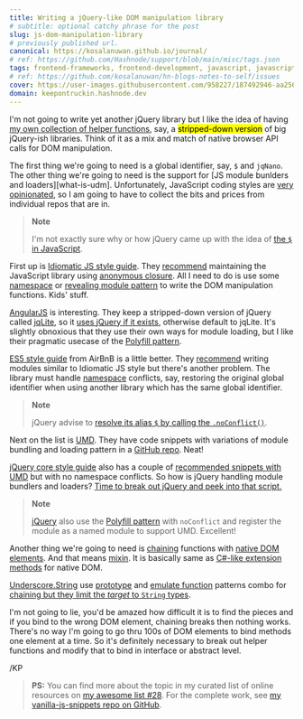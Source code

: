 ```yaml
---
title: Writing a jQuery-like DOM manipulation library
# subtitle: optional catchy phrase for the post
slug: js-dom-manipulation-library
# previously published url.
canonical: https://kosalanuwan.github.io/journal/
# ref: https://github.com/Hashnode/support/blob/main/misc/tags.json
tags: frontend-frameworks, frontend-development, javascript, javascript-library
# ref: https://github.com/kosalanuwan/hn-blogs-notes-to-self/issues
cover: https://user-images.githubusercontent.com/958227/187492946-aa256667-d053-4ce2-92be-f76c62275ae6.png?auto=compress
domain: keepontruckin.hashnode.dev
---
```


I'm not going to write yet another jQuery library but I like the idea of having [my own collection of helper functions][nano-dom-js], say, a <mark>stripped-down version</mark> of big jQuery-ish libraries. Think of it as a mix and match of native browser API calls for DOM manipulation.

[nano-dom-js]: https://github.com/kosalanuwan/vanilla-js-snippets/tree/main/helper-jquery-nano

The first thing we're going to need is a global identifier, say, `$` and `jqNano`. The other thing we're going to need is the support for [JS module bunlders and loaders][what-is-udm]. Unfortunately, JavaScript coding styles are [very opinionated][style-guides], so I am going to have to collect the bits and prices from individual repos that are in.

> **Note**
>
> I'm not exactly sure why or how jQuery came up with the idea of [the `$` in JavaScript][what-is-dollar-sign-in-js].

[what-is-dollar-sign-in-js]: https://www.quora.com/What-does-mean-in-JavaScript-2/answer/Andrew-Smith-1766
[what-is-umd]: https://dev.to/iggredible/what-the-heck-are-cjs-amd-umd-and-esm-ikm
[style-guides]: https://javascript.info/coding-style#style-guides



First up is [Idiomatic JS style guide][idiomatic-js]. They [recommend][idiomatic-js-modules] maintaining the JavaScript library using [anonymous closure][what-is-anonymous-closure]. All I need to do is use some [namespace][what-is-namespace] or [revealing module pattern][what-is-revealing-module-pattern] to write the DOM manipulation functions. Kids' stuff.

[idiomatic-js]: https://github.com/rwaldron/idiomatic.js
[idiomatic-js-modules]: https://github.com/rwaldron/idiomatic.js#practical
[what-is-anonymous-closure]: https://web.archive.org/web/20171201033208/http://benalman.com/news/2010/11/immediately-invoked-function-expression/#iife
[what-is-revealing-module-pattern]: https://vanillajstoolkit.com/boilerplates/revealing-module-pattern/



[AngularJS][angular-js] is interesting. They keep a stripped-down version of jQuery called [jqLite][jqlite-js], so it [uses jQuery if it exists][angular-js-use-jquery-if-found], otherwise default to jqLite. It's slightly obnoxious that they use their own ways for module loading, but I like their pragmatic usecase of the [Polyfill pattern][what-is-polyfill].

[angular-js]: https://github.com/angular/angular.js
[jqlite-js]: https://github.com/angular/angular.js/blob/master/src/jqLite.js#L318
[angular-js-use-jquery-if-found]: https://github.com/angular/angular.js/blob/master/src/Angular.js#L1901-L1951
[what-is-polyfill]: https://javascript.info/polyfills

[ES5 style guide][airbnb-style-guide-js] from AirBnB is a little better. They [recommend][airbnb-js-modules] writing modules similar to Idiomatic JS style but there's another problem. The library must handle [namespace][what-is-namespace] conflicts, say, restoring the original global identifier when using another library which has the same global identifier. 

> **Note**
>
> jQuery advise to [resolve its alias `$` by calling the `.noConflict()`][jquery-no-conflict].

[airbnb-style-guide-js]: https://github.com/airbnb/javascript/tree/es5-deprecated/es5
[airbnb-js-modules]: https://github.com/airbnb/javascript/tree/es5-deprecated/es5#modules
[what-is-namespace]: https://www.oreilly.com/library/view/learning-javascript-design/9781449334840/ch13s15.html
[jquery-no-conflict]: https://api.jquery.com/jQuery.noConflict/



Next on the list is [UMD][umd-js]. They have code snippets with variations of module bundling and loading pattern in a [GitHub repo][umd-js-samples]. Neat!

[umd-js]: https://dev.to/iggredible/what-the-heck-are-cjs-amd-umd-and-esm-ikm
[umd-js-samples]: https://github.com/umdjs/umd

[jQuery core style guide][jquery-core] also has a couple of [recommended snippets with UMD][jquery-modules] but with no namespace conflicts. So how is jQuery handling module bundlers and loaders? [Time to break out jQuery and peek into that script.][jquery-v1]

> **Note**
>
> [jQuery][jquery-v1] also use the [Polyfill pattern][what-is-polyfill] with `noConflict` and register the module as a named module to support UMD. Excellent!

[jquery-core]: https://contribute.jquery.org/style-guide/js/
[jquery-modules]: https://contribute.jquery.org/style-guide/js/#full-file-closures
[jquery-v1]: https://ajax.googleapis.com/ajax/libs/jquery/1.12.4/jquery.js



Another thing we're going to need is [chaining][what-is-chaining] functions with [native DOM elements][what-is-native-dom]. And that means [mixin][what-is-mixin]. It is basically same as [C#-like extension methods][what-is-extension-methods-in-csharp] for native DOM.

[what-is-chaining]: https://developer.mozilla.org/en-US/docs/Web/JavaScript/Inheritance_and_the_prototype_chain
[what-is-native-dom]: https://developer.mozilla.org/en-US/docs/Web/API/Document_Object_Model
[what-is-mixin]: https://developer.mozilla.org/en-US/docs/Glossary/Mixin
[what-is-extension-methods-in-csharp]: https://

[Underscore.String][underscore-string] use [prototype][what-is-prototype-inheritance] and [emulate function][what-is-emulate-methods] patterns combo for [chaining but they limit the *target* to `String` types][underscore-string-chaining].

[underscore-string]: https://github.com/esamattis/underscore.string
[what-is-prototype-inheritance]: https://github.com/getify/You-Dont-Know-JS/blob/1st-ed/this%20%26%20object%20prototypes/ch5.md
[what-is-emulate-methods]: https://developer.mozilla.org/en-US/docs/Web/JavaScript/Closures#Emulating_private_methods_with_closures

[underscore-string-chaining]: https://github.com/esamattis/underscore.string/blob/6a65c389135c432f77df27f606f8457849f662f2/index.js#L98-L116

I'm not going to lie, you'd be amazed how difficult it is to find the pieces and if you bind to the wrong DOM element, chaining breaks then nothing works. There's no way I'm going to go thru 100s of DOM elements to bind methods one element at a time. So it's definitely necessary to break out helper functions and modify that to bind in interface or abstract level.



/KP



> **PS:** You can find more about the topic in my curated list of online resources on [my awesome list #28][more-info]. For the complete work, see [my vanilla-js-snippets repo on GitHub][gh-repo].

[more-info]: https://github.com/kosalanuwan/keep-on-truckin/discussions/#readme
[gh-repo]: https://github.com/kosalanuwan/vanilla-js-snippets/#readme

